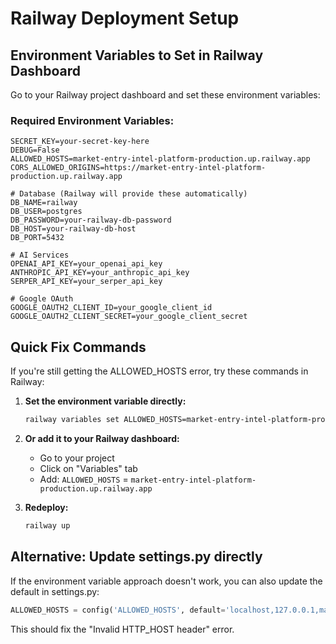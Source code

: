 # Railway Deployment Setup

## Environment Variables to Set in Railway Dashboard

Go to your Railway project dashboard and set these environment variables:

### Required Environment Variables:
```
SECRET_KEY=your-secret-key-here
DEBUG=False
ALLOWED_HOSTS=market-entry-intel-platform-production.up.railway.app
CORS_ALLOWED_ORIGINS=https://market-entry-intel-platform-production.up.railway.app

# Database (Railway will provide these automatically)
DB_NAME=railway
DB_USER=postgres
DB_PASSWORD=your-railway-db-password
DB_HOST=your-railway-db-host
DB_PORT=5432

# AI Services
OPENAI_API_KEY=your_openai_api_key
ANTHROPIC_API_KEY=your_anthropic_api_key
SERPER_API_KEY=your_serper_api_key

# Google OAuth
GOOGLE_OAUTH2_CLIENT_ID=your_google_client_id
GOOGLE_OAUTH2_CLIENT_SECRET=your_google_client_secret
```

## Quick Fix Commands

If you're still getting the ALLOWED_HOSTS error, try these commands in Railway:

1. **Set the environment variable directly:**
   ```bash
   railway variables set ALLOWED_HOSTS=market-entry-intel-platform-production.up.railway.app
   ```

2. **Or add it to your Railway dashboard:**
   - Go to your project
   - Click on "Variables" tab
   - Add: `ALLOWED_HOSTS` = `market-entry-intel-platform-production.up.railway.app`

3. **Redeploy:**
   ```bash
   railway up
   ```

## Alternative: Update settings.py directly

If the environment variable approach doesn't work, you can also update the default in settings.py:

```python
ALLOWED_HOSTS = config('ALLOWED_HOSTS', default='localhost,127.0.0.1,market-entry-intel-platform-production.up.railway.app').split(',')
```

This should fix the "Invalid HTTP_HOST header" error.
